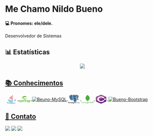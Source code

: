 #  Me Chamo Nildo Bueno
  
#### 💻 Pronomes: ele/dele. 
Desenvolvedor de Sistemas


## 📊 Estatísticas 
<div align="center">
  <a href="https://github.com/nbcf">
  <img height="130em" src="https://github-readme-stats.vercel.app/api?username=nbcf&show_icons=true&theme=aura&include_all_commits=true&count_private=true"/> 
   
</div>
  
  
## 📚 Conhecimentos
<div>
  <img align="center" alt="Bueno-Java" height="30" width="40" src="https://raw.githubusercontent.com/devicons/devicon/master/icons/java/java-original.svg">
  <img align="center" alt="Bueno-Spring" height="30" width="40" src="https://raw.githubusercontent.com/devicons/devicon/master/icons/spring/spring-original-wordmark.svg">
<img align="center" alt="Beuno-MySQL" height="30" width="40" src="https://cdn.jsdelivr.net/gh/devicons/devicon/icons/mysql/mysql-plain.svg">
  <img align="center" alt="Bueno-PostgreSQL" height="30" width="40" src="https://raw.githubusercontent.com/devicons/devicon/master/icons/postgresql/postgresql-original-wordmark.svg">
  <img align="center" alt="Bueno-MongoDB" height="30" width="40" src="https://raw.githubusercontent.com/devicons/devicon/master/icons/mongodb/mongodb-plain-wordmark.svg">
  <img align="center" alt="Bueno-Csharp" height="30" width="40" src="https://raw.githubusercontent.com/devicons/devicon/master/icons/csharp/csharp-original.svg">
  <img align="center" alt="Bueno-Bootstrap" height="30" width="40" src="https://cdn.jsdelivr.net/gh/devicons/devicon/icons/bootstrap/bootstrap-plain.svg">
</div>
          
## 📱 Contato  
<div>
 <a href = "mailto:nildobueno@gmail.com"><img src="https://img.shields.io/badge/-Gmail-%23333?style=for-the-badge&logo=gmail&logoColor=white" target="_blank"></a>
  <a href = "mailto:nildobueno@hotmail.com"><img src="https://img.shields.io/badge/-Hotmail-%23333?style=for-the-badge&logo=hotmail&logoColor=white" target="_blank"></a>
  <a href="https://www.linkedin.com/in/nildo-bueno-271464167" target="_blank"><img src="https://img.shields.io/badge/-LinkedIn-%230077B5?style=for-the-badge&logo=linkedin&logoColor=white" target="_blank"></a> 
</div>
